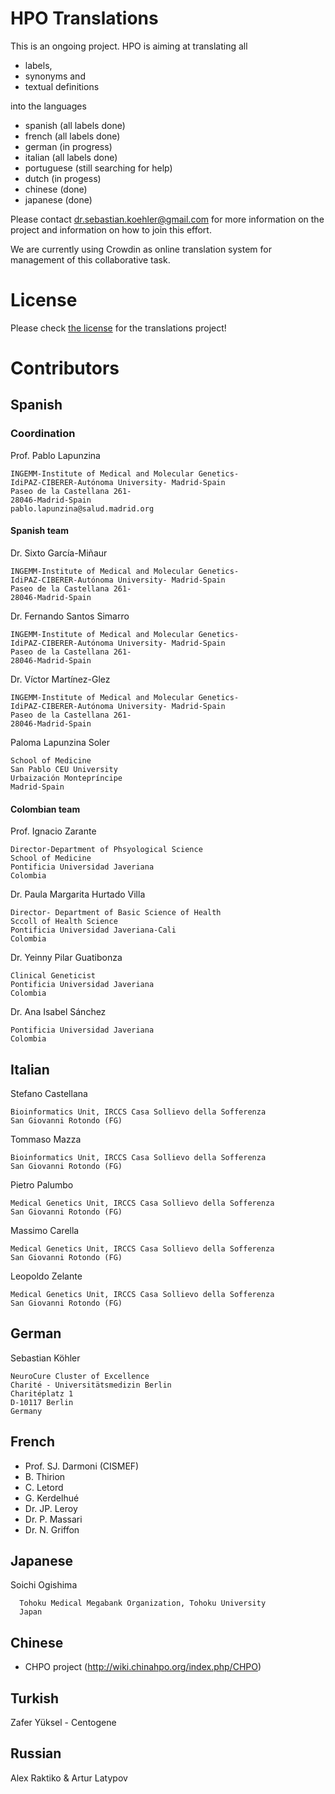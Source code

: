 
# HPO Translations
This is an ongoing project. HPO is aiming at translating all 

 * labels, 
 * synonyms and
 * textual definitions 

into the languages 

 * spanish (all labels done)
 * french (all labels done)
 * german (in progress)
 * italian (all labels done)
 * portuguese (still searching for help)
 * dutch (in progess)
 * chinese (done)
 * japanese (done)


Please contact dr.sebastian.koehler@gmail.com for more information on the project and information on how to join this effort.

We are currently using Crowdin as online translation system for management of this collaborative task.

# License

Please check [the license](LICENSE.md) for the translations project!

# Contributors

## Spanish

### Coordination	
Prof. Pablo Lapunzina

    INGEMM-Institute of Medical and Molecular Genetics-
    IdiPAZ-CIBERER-Autónoma University- Madrid-Spain
    Paseo de la Castellana 261-
    28046-Madrid-Spain
    pablo.lapunzina@salud.madrid.org

#### Spanish team	
Dr. Sixto García-Miñaur

    INGEMM-Institute of Medical and Molecular Genetics-
    IdiPAZ-CIBERER-Autónoma University- Madrid-Spain
    Paseo de la Castellana 261-
    28046-Madrid-Spain

Dr. Fernando Santos Simarro

    INGEMM-Institute of Medical and Molecular Genetics-
    IdiPAZ-CIBERER-Autónoma University- Madrid-Spain
    Paseo de la Castellana 261-
    28046-Madrid-Spain

Dr. Víctor Martínez-Glez

    INGEMM-Institute of Medical and Molecular Genetics-
    IdiPAZ-CIBERER-Autónoma University- Madrid-Spain
    Paseo de la Castellana 261-
    28046-Madrid-Spain

Paloma Lapunzina Soler

    School of Medicine
    San Pablo CEU University
    Urbaización Montepríncipe
    Madrid-Spain

#### Colombian team	
Prof. Ignacio Zarante

    Director-Department of Phsyological Science
    School of Medicine
    Pontificia Universidad Javeriana
    Colombia

Dr. Paula Margarita Hurtado Villa

    Director- Department of Basic Science of Health
    Sccoll of Health Science
    Pontificia Universidad Javeriana-Cali
    Colombia

Dr. Yeinny Pilar Guatibonza

    Clinical Geneticist 
    Pontificia Universidad Javeriana
    Colombia

Dr. Ana Isabel Sánchez

    Pontificia Universidad Javeriana
    Colombia

## Italian

Stefano Castellana	

    Bioinformatics Unit, IRCCS Casa Sollievo della Sofferenza
    San Giovanni Rotondo (FG)
    
Tommaso Mazza

    Bioinformatics Unit, IRCCS Casa Sollievo della Sofferenza
    San Giovanni Rotondo (FG)
    
Pietro Palumbo

    Medical Genetics Unit, IRCCS Casa Sollievo della Sofferenza
    San Giovanni Rotondo (FG)
    
Massimo Carella

    Medical Genetics Unit, IRCCS Casa Sollievo della Sofferenza
    San Giovanni Rotondo (FG)

Leopoldo Zelante

    Medical Genetics Unit, IRCCS Casa Sollievo della Sofferenza
    San Giovanni Rotondo (FG)							

## German

Sebastian Köhler

    NeuroCure Cluster of Excellence
	Charité - Universitätsmedizin Berlin
	Charitéplatz 1
	D-10117 Berlin
	Germany

    

## French


 * Prof. SJ. Darmoni (CISMEF)
 * B. Thirion
 * C. Letord
 * G. Kerdelhué
 * Dr. JP. Leroy
 * Dr. P. Massari
 * Dr. N. Griffon
 
 
## Japanese
 
 Soichi Ogishima 
 
      Tohoku Medical Megabank Organization, Tohoku University
      Japan
 
## Chinese
 * CHPO project (http://wiki.chinahpo.org/index.php/CHPO)
 
## Turkish

 Zafer Yüksel - Centogene
 
## Russian

 Alex Raktiko & Artur Latypov
